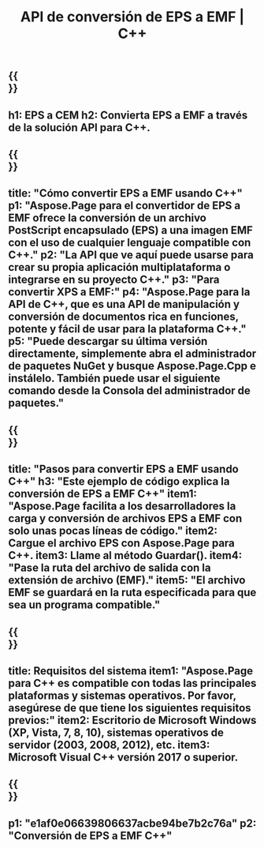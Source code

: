 ﻿---
translation: true
template: /_templates/_conversion-child-cpp.md
title: API de conversión de EPS a EMF | C++
url: /cpp/conversion/eps-to-emf/
description: Conversión de EPS a EMF proporcionada por Aspose.Page para la solución API de C++. Funciona en C++ Runtime Environment para Windows de 32 bits, Windows de 64 bits y Linux de 64 bits.
informat: EPS
outformat: EMF
otherformats: XPS PS
---

{{<section banner>}}
---
h1: EPS a CEM
h2: Convierta EPS a EMF a través de la solución API para C++.
---

{{<section overview>}}
---
title: "Cómo convertir EPS a EMF usando C++"
p1: "Aspose.Page para el convertidor de EPS a EMF ofrece la conversión de un archivo PostScript encapsulado (EPS) a una imagen EMF con el uso de cualquier lenguaje compatible con C++."
p2: "La API que ve aquí puede usarse para crear su propia aplicación multiplataforma o integrarse en su proyecto C++."
p3: "Para convertir XPS a EMF:"
p4: "Aspose.Page para la API de C++, que es una API de manipulación y conversión de documentos rica en funciones, potente y fácil de usar para la plataforma C++."
p5: "Puede descargar su última versión directamente, simplemente abra el administrador de paquetes NuGet y busque Aspose.Page.Cpp e instálelo. También puede usar el siguiente comando desde la Consola del administrador de paquetes."
---

{{<section feature1>}}
---
title: "Pasos para convertir EPS a EMF usando C++"
h3: "Este ejemplo de código explica la conversión de EPS a EMF C++"
item1: "Aspose.Page facilita a los desarrolladores la carga y conversión de archivos EPS a EMF con solo unas pocas líneas de código."
item2: Cargue el archivo EPS con Aspose.Page para C++.
item3: Llame al método Guardar().
item4: "Pase la ruta del archivo de salida con la extensión de archivo (EMF)."
item5: "El archivo EMF se guardará en la ruta especificada para que sea un programa compatible."
---

{{<section feature2>}}
---
title: Requisitos del sistema
item1: "Aspose.Page para C++ es compatible con todas las principales plataformas y sistemas operativos. Por favor, asegúrese de que tiene los siguientes requisitos previos:"
item2: Escritorio de Microsoft Windows (XP, Vista, 7, 8, 10), sistemas operativos de servidor (2003, 2008, 2012), etc.
item3: Microsoft Visual C++ versión 2017 o superior.
---

{{<section gist>}}
---
p1: "e1af0e06639806637acbe94be7b2c76a"
p2: "Conversión de EPS a EMF C++"
---
